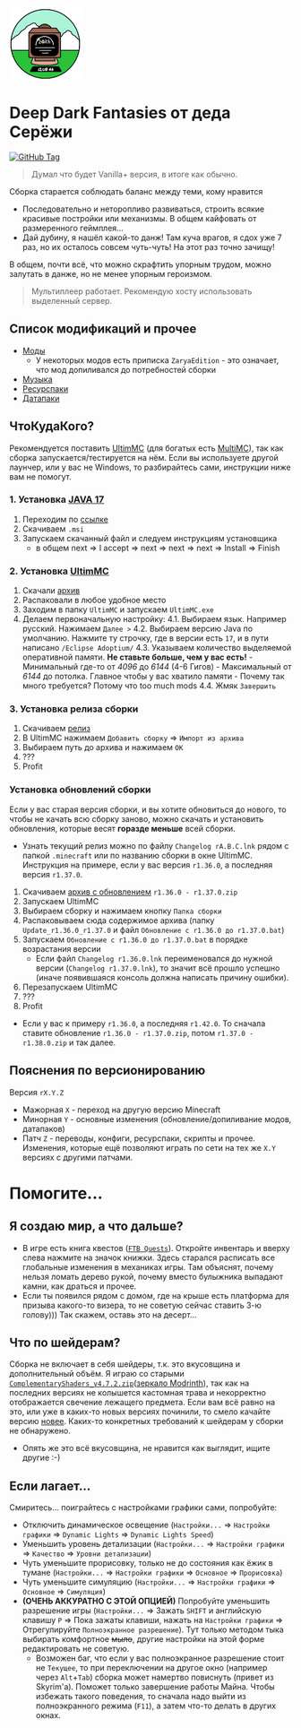 ![Логотип Z@RYA](.minecraft/icon.png)
# Deep Dark Fantasies от деда Серёжи
[![GitHub Tag](https://img.shields.io/github/v/tag/DRACTION/ZARYA-DDF-1.18.2?label=%D0%9F%D0%BE%D1%81%D0%BB%D0%B5%D0%B4%D0%BD%D0%B5%D0%B5%20%D0%BE%D0%B1%D0%BD%D0%BE%D0%B2%D0%BB%D0%B5%D0%BD%D0%B8%D0%B5&labelColor=%23D2691E)](https://mega.nz/folder/41tWHSJQ#rvc9d_8c_dLBVYyKy3L40g)
> Думал что будет Vanilla+ версия, в итоге как обычно.

Сборка старается соблюдать баланс между теми, кому нравится
- Последовательно и неторопливо развиваться, строить всякие красивые постройки или механизмы. В общем кайфовать от размеренного геймплея...
- Дай дубину, я нашёл какой-то данж! Там куча врагов, я сдох уже 7 раз, но их осталось совсем чуть-чуть! На этот раз точно зачищу!

В общем, почти всё, что можно скрафтить упорным трудом, можно залутать в данже, но не менее упорным героизмом.
> Мультиплеер работает. Рекомендую хосту использовать выделенный сервер.

## Список модификаций и прочее

- [Моды](.minecraft/mods/MODLIST.md)
    - У некоторых модов есть приписка `ZaryaEdition` - это означает, что мод допиливался до потребностей сборки
- [Музыка](.minecraft/config/MusicTriggers/songs/MUSICLIST.md)
- [Ресурспаки](.minecraft/resourcepacks/RESOURCEPACKLIST.md)
- [Датапаки](.minecraft/global_packs/required_data/DATAPACKLIST.md)

## ЧтоКудаКого?
Рекомендуется поставить [UltimMC](https://github.com/UltimMC/Launcher?tab=readme-ov-file#downloading) (для богатых есть [MultiMC](https://multimc.org/)), так как сборка запускается/тестируется на нём.
Если вы используете другой лаунчер, или у вас не Windows, то разбирайтесь сами, инструкции ниже вам не помогут.

### 1. Установка [JAVA 17](https://adoptium.net/temurin/releases/?version=17&os=windows&package=jdk)
1. Переходим по [ссылке](https://adoptium.net/temurin/releases/?version=17&os=windows&package=jdk)
2. Cкачиваем `.msi`
3. Запускаем скачанный файл и следуем инструкциям установщика
   - в общем next => I accept => next => next => next => Install => Finish

### 2. Установка [UltimMC](https://github.com/UltimMC/Launcher?tab=readme-ov-file#downloading)
1. Скачали [архив](https://nightly.link/UltimMC/Launcher/workflows/main/develop/mmc-cracked-win32.zip)
2. Распаковали в любое удобное место
3. Заходим в папку `UltimMC` и запускаем `UltimMC.exe`
4. Делаем первоначальную настройку:
   4.1. Выбираем язык. Например русский. Нажимаем `Далее >`
   4.2. Выбираем версию Java по умолчанию. Нажмите ту строчку, где в версии есть `17`, и в пути написано `/Eclipse Adoptium/`
   4.3. Указываем количество выделяемой оперативной памяти. **Не ставьте больше, чем у вас есть!**
       - Минимальный где-то от *4096* до *6144* (4-6 Гигов)
       - Максимальный от *6144* до потолка. Главное чтобы у вас хватило памяти
       - Почему так много требуется? Потому что too much mods
   4.4. Жмяк `Завершить`

### 3. Установка релиза сборки
1. Скачиваем [релиз](https://mega.nz/folder/cxt2TQYA#IjXcz29KzdS_Irkl7ay56A)
2. В UltimMC нажимаем `Добавить сборку` => `Импорт из архива`
3. Выбираем путь до архива и нажимаем `OK`
4. ???
5. Profit

### Установка обновлений сборки
Если у вас старая версия сборки, и вы хотите обновиться до нового, то чтобы не качать всю сборку заново, можно скачать и установить обновления, которые весят **горазде меньше** всей сборки.
- Узнать текущий релиз можно по файлу `Changelog rA.B.C.lnk` рядом с папкой `.minecraft` или по названию сборки в окне UltimMC.
Инструкция на примере, если у вас версия `r1.36.0`, а последняя версия `r1.37.0`.
1. Скачиваем [архив с обновлением](https://mega.nz/folder/41tWHSJQ#rvc9d_8c_dLBVYyKy3L40g) `r1.36.0 - r1.37.0.zip`
2. Запускаем UltimMC
3. Выбираем сборку и нажимаем кнопку `Папка сборки`
4. Распаковываем сюда содержимое архива (папку `Update_r1.36.0_r1.37.0` и файл `Обновление с r1.36.0 до r1.37.0.bat`)
5. Запускаем `Обновление с r1.36.0 до r1.37.0.bat` в порядке возрастания версии
    - Если файл `Changelog r1.36.0.lnk` переименовался до нужной версии (`Changelog r1.37.0.lnk`), то значит всё прошло успешно (иначе появившаяся консоль должна написать причину ошибки).
6. Перезапускаем UltimMC
7. ???
8. Profit
- Если у вас к примеру `r1.36.0`, а последняя `r1.42.0`. То сначала ставите обновление `r1.36.0 - r1.37.0.zip`, потом `r1.37.0 - r1.38.0.zip` и так далее.

## Пояснения по версионированию
Версия `rX.Y.Z`
- Мажорная `X` - переход на другую версию Minecraft
- Минорная `Y` - основные изменения (обновление/допиливание модов, датапаков)
- Патч `Z` - переводы, конфиги, ресурспаки, скрипты и прочее. Изменения, которые ещё позволяют играть по сети на тех же `X.Y` версиях с другими патчами.

# Помогите...

## Я создаю мир, а что дальше?
- В игре есть книга квестов ([`FTB Quests`](https://www.curseforge.com/minecraft/mc-mods/ftb-quests-forge)). Откройте инвентарь и вверху слева нажмите на значок книжки. Здесь старался расписать все глобальные изменения в механиках игры. Там объяснят, почему нельзя ломать дерево рукой, почему вместо булыжника выпадают камни, как драться и прочее.
- Если ты появился рядом с домом, где на крыше есть платформа для призыва какого-то визера, то не советую сейчас ставить 3-ю голову))) Так скажем, оставь это на десерт...

## Что по шейдерам?
Сборка не включает в себя шейдеры, т.к. это вкусовщина и дополнительный объём. Я играю со старыми [`ComplementaryShaders_v4.7.2.zip`](https://www.curseforge.com/minecraft/shaders/complementary-unbound/files/4570482)([зеркало Modrinth](https://modrinth.com/shader/complementary-unbound/version/v4.7.2)), так как на последних версиях не колышется кастомная трава и некорректно отображается свечение лежащего предмета. Если вам всё равно на это, или уже в каких-то новых версиях починили, то смело качайте версию [новее](https://www.complementary.dev/shaders/). Каких-то конкретных требований к шейдерам у сборки не обнаружено.
- Опять же это всё вкусовщина, не нравится как выглядит, ищите другие :-)

## Если лагает...
Смиритесь... поиграйтесь с настройками графики сами, попробуйте:
- Отключить динамическое освещение (`Настройки...` => `Настройки графики` => `Dynamic Lights` => `Dynamic Lights Speed`)
- Уменьшить уровень детализации (`Настройки...` => `Настройки графики` => `Качество` => `Уровни детализации`)
- Чуть уменьшите прорисовку, только не до состояния как ёжик в тумане (`Настройки...` => `Настройки графики` => `Основное` => `Прорисовка`)
- Чуть уменьшите симуляцию (`Настройки...` => `Настройки графики` => `Основное` => `Симуляция`)
- **(ОЧЕНЬ АККУРАТНО С ЭТОЙ ОПЦИЕЙ)** Попробуйте уменьшить разрешение игры (`Настройки...` => Зажать `SHIFT` и английскую клавишу `P` => Пока зажаты клавиши, нажать на `Настройки графики` => Отрегулируйте `Полноэкранное разрешение`). Тут только методом тыка выбирать комфортное ~~мыло~~, другие настройки на этой форме редактировать не советую.
    - Возможен баг, что если у вас полноэкранное разрешение стоит не `Текущее`, то при переключении на другое окно (например через `Alt`+`Tab`) сборка может намертво повиснуть (привет из Skyrim'а). Поможет только завершение работы Майна. Чтобы избежать такого поведения, то сначала надо выйти из полноэкранного режима (`F11`), а затем что-то делать в других окнах.